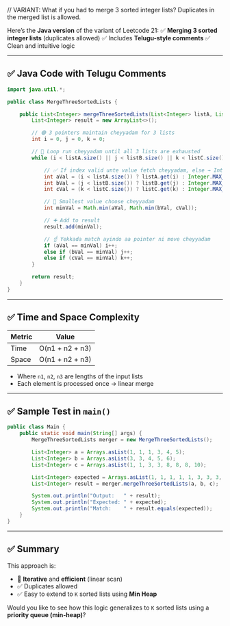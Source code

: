 // VARIANT: What if you had to merge 3 sorted integer lists? Duplicates in the merged list is allowed.


Here’s the **Java version** of the variant of Leetcode 21:
✅ **Merging 3 sorted integer lists** (duplicates allowed)
✅ Includes **Telugu-style comments**
✅ Clean and intuitive logic

---

## ✅ Java Code with Telugu Comments

```java
import java.util.*;

public class MergeThreeSortedLists {

    public List<Integer> mergeThreeSortedLists(List<Integer> listA, List<Integer> listB, List<Integer> listC) {
        List<Integer> result = new ArrayList<>();

        // 🟢 3 pointers maintain cheyyadam for 3 lists
        int i = 0, j = 0, k = 0;

        // 🔁 Loop run cheyyadam until all 3 lists are exhausted
        while (i < listA.size() || j < listB.size() || k < listC.size()) {

            // ✅ If index valid unte value fetch cheyyadam, else → Integer.MAX_VALUE fix cheyyadam
            int aVal = (i < listA.size()) ? listA.get(i) : Integer.MAX_VALUE;
            int bVal = (j < listB.size()) ? listB.get(j) : Integer.MAX_VALUE;
            int cVal = (k < listC.size()) ? listC.get(k) : Integer.MAX_VALUE;

            // 🧠 Smallest value choose cheyyadam
            int minVal = Math.min(aVal, Math.min(bVal, cVal));

            // ➕ Add to result
            result.add(minVal);

            // ☝️ Yekkada match ayindo aa pointer ni move cheyyadam
            if (aVal == minVal) i++;
            else if (bVal == minVal) j++;
            else if (cVal == minVal) k++;
        }

        return result;
    }
}
```

---

## ✅ Time and Space Complexity

| Metric | Value           |
| ------ | --------------- |
| Time   | O(n1 + n2 + n3) |
| Space  | O(n1 + n2 + n3) |

* Where `n1`, `n2`, `n3` are lengths of the input lists
* Each element is processed once → linear merge

---

## ✅ Sample Test in `main()`

```java
public class Main {
    public static void main(String[] args) {
        MergeThreeSortedLists merger = new MergeThreeSortedLists();

        List<Integer> a = Arrays.asList(1, 1, 1, 3, 4, 5);
        List<Integer> b = Arrays.asList(3, 3, 4, 5, 6);
        List<Integer> c = Arrays.asList(1, 1, 3, 3, 8, 8, 8, 10);

        List<Integer> expected = Arrays.asList(1, 1, 1, 1, 1, 3, 3, 3, 3, 3, 4, 4, 5, 5, 6, 8, 8, 8, 10);
        List<Integer> result = merger.mergeThreeSortedLists(a, b, c);

        System.out.println("Output:   " + result);
        System.out.println("Expected: " + expected);
        System.out.println("Match:    " + result.equals(expected));
    }
}
```

---

## ✅ Summary

This approach is:

* 🔁 **Iterative** and **efficient** (linear scan)
* ✅ Duplicates allowed
* ✅ Easy to extend to `K` sorted lists using **Min Heap**

Would you like to see how this logic generalizes to `K` sorted lists using a **priority queue (min-heap)**?
